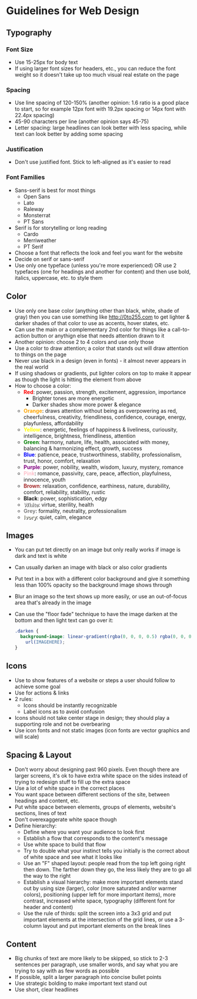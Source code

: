 # Guidelines for Web Design

## Typography

### Font Size

- Use 15-25px for body text
- If using larger font sizes for headers, etc., you can reduce the font weight so it doesn't take up too much visual real estate on the page

### Spacing

- Use line spacing of 120-150% (another opinion: 1.6 ratio is a good place to start, so for example 12px font with 19.2px spacing or 14px font with 22.4px spacing)
- 45-90 characters per line (another opinion says 45-75)
- Letter spacing: large headlines can look better with less spacing, while text can look better by adding some spacing

### Justification

- Don't use justified font. Stick to left-aligned as it's easier to read

### Font Families

- Sans-serif is best for most things
  - Open Sans
  - Lato
  - Raleway
  - Monsterrat
  - PT Sans
- Serif is for storytelling or long reading
  - Cardo
  - Merriweather
  - PT Serif
- Choose a font that reflects the look and feel you want for the website
- Decide on serif or sans-serif
- Use only one typeface (unless you're more experienced) OR use 2 typefaces (one for headings and another for content) and then use bold, italics, uppercase, etc. to style them

## Color

- Use only one base color (anything other than black, white, shade of gray) then you can use something like http://0to255.com to get lighter & darker shades of that color to use as accents, hover states, etc.
- Can use the main or a complementary 2nd color for things like a call-to-action button or anythign else that needs attention drawn to it
- Another opinion: choose 2 to 4 colors and use only those
- Use a color to draw attention; a color that stands out will draw attention to things on the page
- Never use black in a design (even in fonts) - it almost never appears in the real world
- If using shadows or gradients, put lighter colors on top to make it appear as though the light is hitting the element from above
- How to choose a color:
  - <span style="color:red; font-weight:bold">Red</span>: power, passion, strength, excitement, aggression, importance
    - Brighter tones are more energetic
    - Darker shades show more power & elegance
  - <span style="color:orange; font-weight:bold">Orange</span>: draws attention without being as overpowering as red, cheerfulness, creativity, friendliness, confidence, courage, energy, playfunless, affordability
  - <span style="color:yellow; font-weight:bold">Yellow</span>: energetic, feelings of happiness & liveliness, curiousity, intelligence, brightness, friendliness, attention
  - <span style="color:green; font-weight:bold">Green</span>: harmony, nature, life, health, associated with money, balancing & harmonizing effect, growth, success
  - <span style="color:blue; font-weight:bold">Blue</span>: patience, peace, trustworthiness, stability, professionalism, trust, honor, comfort, relaxation
  - <span style="color:purple; font-weight:bold">Purple</span>: power, nobility, wealth, wisdom, luxury, mystery, romance
  - <span style="color:pink; font-weight:bold">Pink</span>: romance, passivity, care, peace, affection, playfulness, innocence, youth
  - <span style="color:brown; font-weight:bold">Brown</span>: relaxation, confidence, earthiness, nature, durability, comfort, reliability, stability, rustic
  - <span style="font-weight:bold;">Black</span>: power, sophistication, edgy
  - <span style="font-weight:bold;text-shadow: 1px 1px 1px #000;color:white">White</span>: virtue, sterility, health
  - <span style="font-weight:bold;color:grey">Grey</span>: formality, neutrality, professionalism
  - <span style="font-weight:bold;color:#fffff0;text-shadow: 1px 1px 1px #000;">Ivory</span>: quiet, calm, elegance

## Images

- You can put tet directly on an image but only really works if image is dark and text is white
- Can usually darken an image with black or also color gradients
- Put text in a box with a different color background and give it something less than 100% opacity so the background image shows through
- Blur an image so the text shows up more easily, or use an out-of-focus area that's already in the image
- Can use the "floor fade" technique to have the image darken at the bottom and then light text can go over it:

  ```css
  .darken {
    background-image: linear-gradient(rgba(0, 0, 0, 0.5) rgba(0, 0, 0, 0.5)),
      url(IMAGEHERE);
  }
  ```

## Icons

- Use to show features of a website or steps a user should follow to achieve some goal
- Use for actions & links
- 2 rules:
  - Icons should be instantly recognizable
  - Label icons as to avoid confusion
- Icons should not take center stage in design; they should play a supporting role and not be overbearing
- Use icon fonts and not static images (icon fonts are vector graphics and will scale)

## Spacing & Layout

- Don't worry about designing past 960 pixels. Even though there are larger screens, it's ok to have extra white space on the sides instead of trying to redesign stuff to fill up the extra space
- Use a lot of white space in the correct places
- You want space between different sections of the site, between headings and content, etc.
- Put white space between elements, groups of elements, website's sections, lines of text
- Don't overexaggerate white space though
- Define hierarchy:
  - Define where you want your audience to look first
  - Establish a flow that corresponds to the content's message
  - Use white space to build that flow
  - Try to double what your instinct tells you initially is the correct about of white space and see what it looks like
  - Use an "F" shaped layout: people read from the top left going right then down. The farther down they go, the less likely they are to go all the way to the right
  - Establish a visual hierarchy: make more important elements stand out by using size (larger), color (more saturated and/or warmer colors), positioning (upper left for more important items), more contrast, increased white space, typography (different font for header and content)
  - Use the rule of thirds: split the screen into a 3x3 grid and put important elements at the intersection of the grid lines, or use a 3-column layout and put important elements on the break lines

## Content

- Big chunks of text are more likely to be skipped, so stick to 2-3 sentences per paragraph, use smaller words, and say what you are trying to say with as few words as possible
- If possible, split a larger paragraph into concise bullet points
- Use strategic bolding to make important text stand out
- Use short, clear headlines
